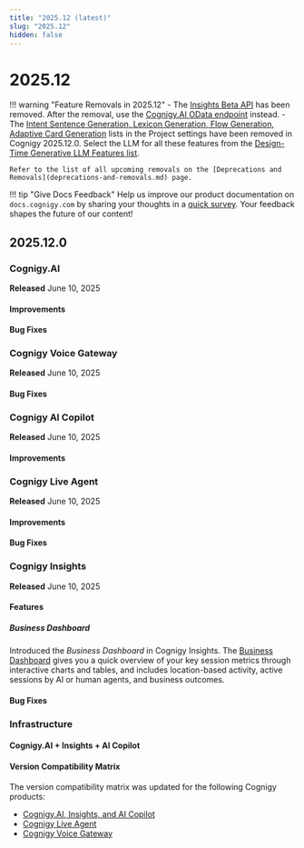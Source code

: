 ```yaml
---
title: "2025.12 (latest)"
slug: "2025.12"
hidden: false
---
```


# 2025.12

!!! warning "Feature Removals in 2025.12"
    - The [Insights Beta API](https://api-trial.cognigy.ai/openapi#get-/insights/beta/messages/report/-queryHash-) has been removed. After the removal, use the [Cognigy.AI OData endpoint](../ai/analyze/odata.md) instead.
    - The [Intent Sentence Generation, Lexicon Generation, Flow Generation, Adaptive Card Generation](../ai/empower/generative-ai.md#generate-cognigyai-resources) lists in the Project settings have been removed in Cognigy 2025.12.0. Select the LLM for all these features from the [Design-Time Generative LLM Features list](../ai/empower/generative-ai.md#design-time-generative-ai-features).

    Refer to the list of all upcoming removals on the [Deprecations and Removals](deprecations-and-removals.md) page.

!!! tip "Give Docs Feedback"
    Help us improve our product documentation on `docs.cognigy.com` by sharing your thoughts in a [quick survey](https://forms.office.com/e/xnqneVasp2). Your feedback shapes the future of our content!

## 2025.12.0

### Cognigy.AI

**Released** June 10, 2025

#### Improvements

#### Bug Fixes


### Cognigy Voice Gateway

**Released** June 10, 2025

#### Bug Fixes


### Cognigy AI Copilot

**Released** June 10, 2025

#### Improvements


### Cognigy Live Agent

**Released** June 10, 2025

#### Improvements


#### Bug Fixes


### Cognigy Insights

**Released** June 10, 2025

#### Features

##### Business Dashboard

Introduced the _Business Dashboard_ in Cognigy Insights. The [Business Dashboard](../insights/dashboards/business.md) gives you a quick overview of your key session metrics through interactive charts and tables, and includes location-based activity, active sessions by AI or human agents, and business outcomes.


#### Bug Fixes


### Infrastructure

#### Cognigy.AI + Insights + AI Copilot


#### Version Compatibility Matrix

The version compatibility matrix was updated for the following Cognigy products:

- [Cognigy.AI, Insights, and AI Copilot](../ai/installation/version-compatibility-matrix.md)
- [Cognigy Live Agent](../live-agent/installation/deployment/version-compatibility-matrix.md)
- [Cognigy Voice Gateway](../voice-gateway/installation/version-compatibility-matrix.md)